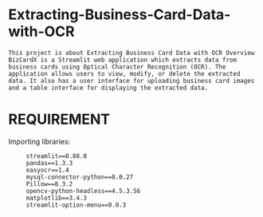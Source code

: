 # Extracting-Business-Card-Data-with-OCR
    This project is about Extracting Business Card Data with OCR Overview BizCardX is a Streamlit web application which extracts data from business cards using Optical Character Recognition (OCR). The application allows users to view, modify, or delete the extracted data. It also has a user interface for uploading business card images and a table interface for displaying the extracted data. 
   
# REQUIREMENT
Importing libraries:

         streamlit==0.88.0
         pandas==1.3.3
         easyocr==1.4
         mysql-connector-python==8.0.27
         Pillow==8.3.2
         opencv-python-headless==4.5.3.56
         matplotlib==3.4.3
         streamlit-option-menu==0.0.3
